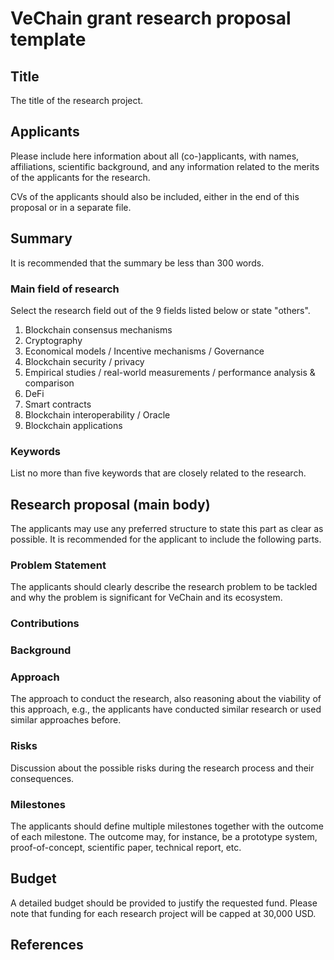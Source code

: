 # VeChain grant research proposal template

## Title

The title of the research project.

## Applicants

Please include here information about all (co-)applicants, with names, affiliations, scientific background, and any information related to the merits of the applicants for the research.

CVs of the applicants should also be included, either in the end of this proposal or in a separate file.

## Summary

It is recommended that the summary be less than 300 words.

### Main field of research

Select the research field out of the 9 fields listed below or state &quot;others&quot;.

1. Blockchain consensus mechanisms
2. Cryptography
3. Economical models / Incentive mechanisms / Governance
4. Blockchain security / privacy
5. Empirical studies / real-world measurements / performance analysis &amp; comparison
6. DeFi
7. Smart contracts
8. Blockchain interoperability / Oracle
9. Blockchain applications

### Keywords

List no more than five keywords that are closely related to the research.

## Research proposal (main body)

The applicants may use any preferred structure to state this part as clear as possible. It is recommended for the applicant to include the following parts.

### Problem Statement

The applicants should clearly describe the research problem to be tackled and why the problem is significant for VeChain and its ecosystem.

### Contributions

### Background

### Approach

The approach to conduct the research, also reasoning about the viability of this approach, e.g., the applicants have conducted similar research or used similar approaches before.

### Risks

Discussion about the possible risks during the research process and their consequences.

### Milestones

The applicants should define multiple milestones together with the outcome of each milestone. The outcome may, for instance, be a prototype system, proof-of-concept, scientific paper, technical report, etc.

## Budget

A detailed budget should be provided to justify the requested fund. Please note that funding for each research project will be capped at 30,000 USD. 

## References
